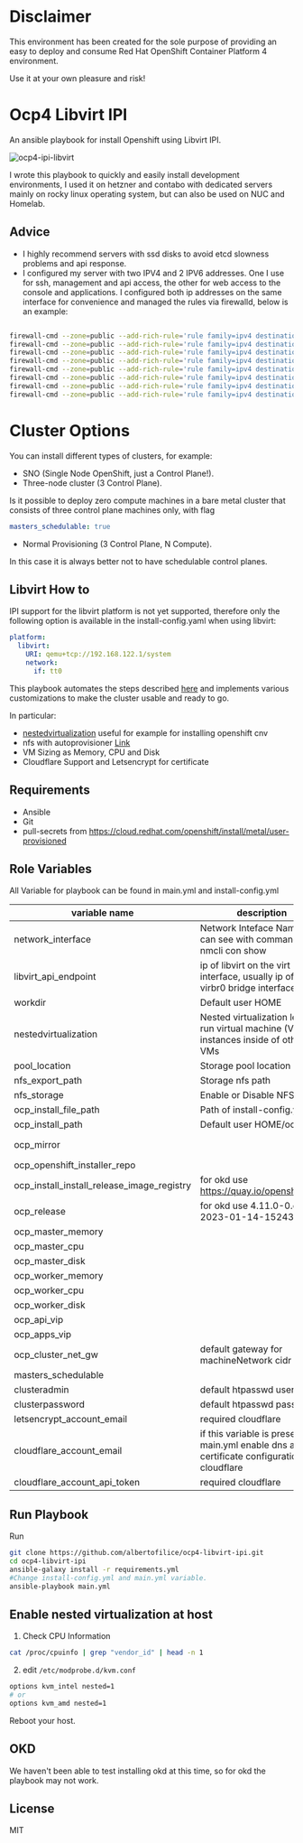 Disclaimer
=========

This environment has been created for the sole purpose of providing an easy to deploy and consume Red Hat OpenShift Container Platform 4 environment.

Use it at your own pleasure and risk!

Ocp4 Libvirt IPI
=========

An ansible playbook for install Openshift using Libvirt IPI.

![ocp4-ipi-libvirt](https://user-images.githubusercontent.com/35273403/226682889-f1b1eb20-e4c5-4f9c-b559-a93cc17fa032.png)

I wrote this playbook to quickly and easily install development environments, I used it on hetzner and contabo with dedicated servers mainly on rocky linux operating system, but can also be used on NUC and Homelab.

## Advice

- I highly recommend servers with ssd disks to avoid etcd slowness problems and api response.
- I configured my server with two IPV4 and 2 IPV6 addresses. One I use for ssh, management and api access, the other for web access to the console and applications. I configured both ip addresses on the same interface for convenience and managed the rules via firewalld, below is an example:

```bash

firewall-cmd --zone=public --add-rich-rule='rule family=ipv4 destination address=<PUBLIC IP>/24 service name=ssh reject' --permanent  
firewall-cmd --zone=public --add-rich-rule='rule family=ipv4 destination address=<PUBLIC IP>/24 service name=cockpit reject' --permanent  
firewall-cmd --zone=public --add-rich-rule='rule family=ipv4 destination address=<MANAGEMENT IP>/24 service name=http reject' --permanent  
firewall-cmd --zone=public --add-rich-rule='rule family=ipv4 destination address=<MANAGEMENT IP>/24 service name=https reject' --permanent  
firewall-cmd --zone=public --add-rich-rule='rule family=ipv4 destination address=<PUBLIC IP>/24 port port=9090 protocol=tcp  reject' --permanent
firewall-cmd --zone=public --add-rich-rule='rule family=ipv4 destination address=<PUBLIC IP>/24 port port=6443 protocol=tcp  reject' --permanent
firewall-cmd --zone=public --add-rich-rule='rule family=ipv4 destination address=<MANAGEMENT IP>/24 port port=80 protocol=tcp  reject' --permanent
firewall-cmd --zone=public --add-rich-rule='rule family=ipv4 destination address=<MANAGEMENT IP>/24 port port=443 protocol=tcp  reject' --permanent

```

Cluster Options
=========

You can install different types of clusters, for example:

- SNO (Single Node OpenShift, just a Control Plane!).
- Three-node cluster (3 Control Plane).

Is it possible to deploy zero compute machines in a bare metal cluster that consists of three control plane machines only, with flag
```yaml
masters_schedulable: true
```
- Normal Provisioning (3 Control Plane, N Compute).

In this case it is always better not to have schedulable control planes.

Libvirt How to
------------
IPI support for the libvirt platform is not yet supported, therefore only the following option is available in the install-config.yaml when using libvirt:

```yaml
platform:
  libvirt:
    URI: qemu+tcp://192.168.122.1/system
    network:
      if: tt0
```

This playbook automates the steps described [here](https://github.com/openshift/installer/blob/master/docs/dev/libvirt/README.md) and implements various customizations to make the cluster usable and ready to go.

In particular:

- [nestedvirtualization](#enable-nested-virtualization-at-host) useful for example for installing openshift cnv
- nfs with autoprovisioner [Link](https://github.com/kubernetes-sigs/nfs-subdir-external-provisioner/blob/master/README.md)
- VM Sizing as Memory, CPU and Disk
- Cloudflare Support and Letsencrypt for certificate

Requirements
------------

- Ansible
- Git
- pull-secrets from https://cloud.redhat.com/openshift/install/metal/user-provisioned


Role Variables
--------------

All Variable for playbook can be found in main.yml and install-config.yml

|variable name | description	| Default |
|--------------|----|----|
| network_interface |   Network Inteface Name, you can see with command: $ nmcli con show     |  eth0 |
| libvirt_api_endpoint |  ip of libvirt on the virt interface, usually ip of the virbr0 bridge interface    |  192.168.122.1 |
| workdir |   Default user HOME     |  ansible_env.HOME |
| nestedvirtualization |   Nested virtualization lets you run virtual machine (VM) instances inside of other VMs     |  true |
| pool_location |   Storage pool location   |  /var/lib/libvirt/openshift-images |
| nfs_export_path |   Storage nfs path |  /var/lib/libvirt/openshift-nfs |
| nfs_storage | Enable or Disable NFS |  true |
| ocp_install_file_path | Path of install-config.yml |  install-config.yml |
| ocp_install_path |   Default user HOME/ocp         |  {{ workdir }}/ocp |
| ocp_mirror |    |  https://mirror.openshift.com/pub/openshift-v4/clients/ocp |
| ocp_openshift_installer_repo |        |  https://github.com/openshift/installer |
| ocp_install_install_release_image_registry |    for okd use https://quay.io/openshift/okd    |  quay.io/openshift-release-dev/ocp-release |
| ocp_release |    for okd use 4.11.0-0.okd-2023-01-14-152430	   |  4.11.20 |
| ocp_master_memory |        |  24 |
| ocp_master_cpu |        |  8 |
| ocp_master_disk |        |  150 |
| ocp_worker_memory |        |  32 | 
| ocp_worker_cpu |        |  8 |
| ocp_worker_disk |        |  150 |
| ocp_api_vip |        |  192.168.126.11 |
| ocp_apps_vip |        |  192.168.126.51 |
| ocp_cluster_net_gw |  default gateway for machineNetwork cidr |  192.168.126.1 |
| masters_schedulable |        |  false
| clusteradmin |   default htpasswd user     |  |
| clusterpassword |    default htpasswd password     |  |
| letsencrypt_account_email |    required cloudflare   |  |
| cloudflare_account_email |    if this variable is present on main.yml enable dns and certificate configuration with cloudflare |  |
| cloudflare_account_api_token |   required cloudflare     |  |

Run Playbook
----------------

Run
```bash
git clone https://github.com/albertofilice/ocp4-libvirt-ipi.git
cd ocp4-libvirt-ipi
ansible-galaxy install -r requirements.yml
#Change install-config.yml and main.yml variable.
ansible-playbook main.yml
```

Enable nested virtualization at host
------------

1. Check CPU Information

```bash
cat /proc/cpuinfo | grep "vendor_id" | head -n 1
```

2. edit `/etc/modprobe.d/kvm.conf`

```bash
options kvm_intel nested=1
# or 
options kvm_amd nested=1
```
Reboot your host.

OKD
----------------

We haven't been able to test installing okd at this time, so for okd the playbook may not work.

License
-------

MIT
